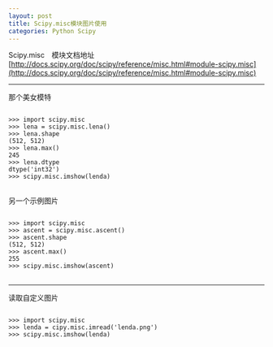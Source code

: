 ```yaml
---
layout: post
title: Scipy.misc模块图片使用
categories: Python Scipy
---
```


Scipy.misc　模块文档地址　[http://docs.scipy.org/doc/scipy/reference/misc.html#module-scipy.misc](http://docs.scipy.org/doc/scipy/reference/misc.html#module-scipy.misc) 

---

那个美女模特　
<pre>
<code>
>>> import scipy.misc
>>> lena = scipy.misc.lena()
>>> lena.shape
(512, 512)
>>> lena.max()
245
>>> lena.dtype
dtype('int32')
>>> scipy.misc.imshow(lenda)
</code>
</pre>

另一个示例图片
<pre>
<code>
>>> import scipy.misc
>>> ascent = scipy.misc.ascent()
>>> ascent.shape
(512, 512)
>>> ascent.max()
255
>>> scipy.misc.imshow(ascent)
</code>
</pre>
---

读取自定义图片
<pre>
<code>
>>> import scipy.misc
>>> lenda = cipy.misc.imread('lenda.png')
>>> scipy.misc.imshow(lenda)
</code>
</pre>



